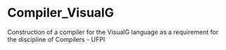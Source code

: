# Compiler_VisualG
Construction of a compiler for the VisualG language as a requirement for the discipline of Compilers - UFPI
